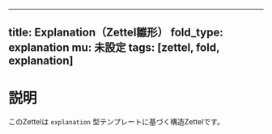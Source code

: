 <!--
@zettel_type: unknown
@description: 分類不能。手動で確認が必要。
-->

---
title: Explanation（Zettel雛形）
fold_type: explanation
mu: 未設定
tags: [zettel, fold, explanation]
---

# 説明

このZettelは `explanation` 型テンプレートに基づく構造Zettelです。
